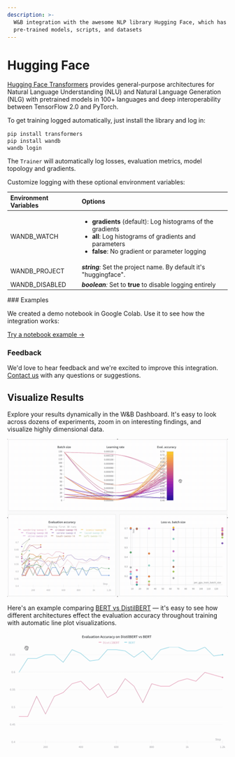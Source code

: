 ```yaml
---
description: >-
  W&B integration with the awesome NLP library Hugging Face, which has
  pre-trained models, scripts, and datasets
---
```


# Hugging Face

[Hugging Face Transformers](https://huggingface.co/transformers/) provides general-purpose architectures for Natural Language Understanding \(NLU\) and Natural Language Generation \(NLG\) with pretrained models in 100+ languages and deep interoperability between TensorFlow 2.0 and PyTorch.

To get training logged automatically, just install the library and log in:

```text
pip install transformers
pip install wandb
wandb login
```

The `Trainer` will automatically log losses, evaluation metrics, model topology and gradients.

Customize logging with these optional environment variables:

<table>
  <thead>
    <tr>
      <th style="text-align:left">Environment Variables</th>
      <th style="text-align:left">Options</th>
    </tr>
  </thead>
  <tbody>
    <tr>
      <td style="text-align:left">WANDB_WATCH</td>
      <td style="text-align:left">
        <ul>
          <li><b>gradients</b> (default): Log histograms of the gradients</li>
          <li><b>all</b>: Log histograms of gradients and parameters</li>
          <li><b>false</b>: No gradient or parameter logging</li>
        </ul>
      </td>
    </tr>
    <tr>
      <td style="text-align:left">WANDB_PROJECT</td>
      <td style="text-align:left"><em><b>string</b>:</em> Set the project name. By default it&apos;s &quot;huggingface&quot;.</td>
    </tr>
    <tr>
      <td style="text-align:left">WANDB_DISABLED</td>
      <td style="text-align:left"><em><b>boolean</b>:  </em>Set to <b>true</b> to disable logging entirely</td>
    </tr>
  </tbody>
</table>### Examples

We created a demo notebook in Google Colab. Use it to see how the integration works:

[Try a notebook example →](https://colab.research.google.com/drive/1NEiqNPhiouu2pPwDAVeFoN4-vTYMz9F8?usp=sharing)

### Feedback

We'd love to hear feedback and we're excited to improve this integration. [Contact us](../../company/getting-help.md) with any questions or suggestions. 

## Visualize Results

Explore your results dynamically in the W&B Dashboard. It's easy to look across dozens of experiments, zoom in on interesting findings, and visualize highly dimensional data.

![](../../.gitbook/assets/hf-gif-15%20%281%29.gif)

Here's an example comparing [BERT vs DistilBERT](https://app.wandb.ai/jack-morris/david-vs-goliath/reports/Does-model-size-matter%3F-Comparing-BERT-and-DistilBERT-using-Sweeps--VmlldzoxMDUxNzU) — it's easy to see how different architectures effect the evaluation accuracy throughout training with automatic line plot visualizations.

![](../../.gitbook/assets/gif-for-comparing-bert.gif)



